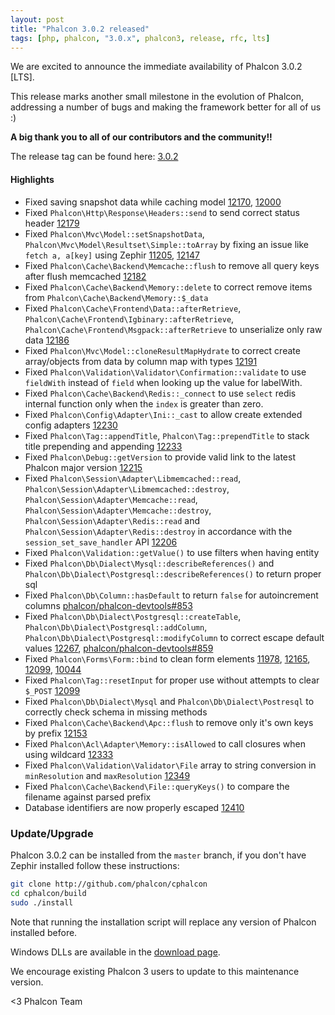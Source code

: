 ```yaml
---
layout: post
title: "Phalcon 3.0.2 released"
tags: [php, phalcon, "3.0.x", phalcon3, release, rfc, lts]
---
```

We are excited to announce the immediate availability of Phalcon 3.0.2 [LTS].

This release marks another small milestone in the evolution of Phalcon, addressing a number of bugs and making the framework better for all of us :)

**A big thank you to all of our contributors and the community!!**

<!--more-->
The release tag can be found here: [3.0.2](https://github.com/phalcon/cphalcon/releases/tag/v3.0.2)

#### Highlights

- Fixed saving snapshot data while caching model [12170](https://github.com/phalcon/cphalcon/issues/12170), [12000](https://github.com/phalcon/cphalcon/issues/12000)
- Fixed `Phalcon\Http\Response\Headers::send` to send correct status header [12179](https://github.com/phalcon/cphalcon/issues/12179)
- Fixed `Phalcon\Mvc\Model::setSnapshotData`, `Phalcon\Mvc\Model\Resultset\Simple::toArray` by fixing an issue like `fetch a, a[key]` using Zephir [11205](https://github.com/phalcon/cphalcon/issues/11205), [12147](https://github.com/phalcon/cphalcon/issues/12147)
- Fixed `Phalcon\Cache\Backend\Memcache::flush` to remove all query keys after flush memcached [12182](https://github.com/phalcon/cphalcon/issues/12182)
- Fixed `Phalcon\Cache\Backend\Memory::delete` to correct remove items from  `Phalcon\Cache\Backend\Memory::$_data`
- Fixed `Phalcon\Cache\Frontend\Data::afterRetrieve`, `Phalcon\Cache\Frontend\Igbinary::afterRetrieve`, `Phalcon\Cache\Frontend\Msgpack::afterRetrieve` to unserialize only raw data [12186](https://github.com/phalcon/cphalcon/issues/12186)
- Fixed `Phalcon\Mvc\Model::cloneResultMapHydrate` to correct create array/objects from data by column map with types [12191](https://github.com/phalcon/cphalcon/issues/12191)
- Fixed `Phalcon\Validation\Validator\Confirmation::validate` to use `fieldWith` instead of `field` when looking up the value for labelWith.
- Fixed `Phalcon\Cache\Backend\Redis::_connect` to use `select` redis internal function only when the `index` is greater than zero.
- Fixed `Phalcon\Config\Adapter\Ini::_cast` to allow create extended config adapters [12230](https://github.com/phalcon/cphalcon/issues/12230)
- Fixed `Phalcon\Tag::appendTitle`, `Phalcon\Tag::prependTitle` to stack title prepending and appending [12233](https://github.com/phalcon/cphalcon/issues/12233)
- Fixed `Phalcon\Debug::getVersion` to provide valid link to the latest Phalcon major version [12215](https://github.com/phalcon/cphalcon/issues/12215)
- Fixed `Phalcon\Session\Adapter\Libmemcached::read`, `Phalcon\Session\Adapter\Libmemcached::destroy`, `Phalcon\Session\Adapter\Memcache::read`, `Phalcon\Session\Adapter\Memcache::destroy`, `Phalcon\Session\Adapter\Redis::read` and `Phalcon\Session\Adapter\Redis::destroy` in accordance with the `session_set_save_handler` API [12206](https://github.com/phalcon/cphalcon/issues/12206)
- Fixed `Phalcon\Validation::getValue()` to use filters when having entity
- Fixed `Phalcon\Db\Dialect\Mysql::describeReferences()` and `Phalcon\Db\Dialect\Postgresql::describeReferences()` to return proper sql
- Fixed `Phalcon\Db\Column::hasDefault` to return `false` for autoincrement columns [phalcon/phalcon-devtools#853](https://github.com/phalcon/phalcon-devtools/issues/853)
- Fixed `Phalcon\Db\Dialect\Postgresql::createTable`, `Phalcon\Db\Dialect\Postgresql::addColumn`, `Phalcon\Db\Dialect\Postgresql::modifyColumn` to correct escape default values [12267](https://github.com/phalcon/cphalcon/issues/), [phalcon/phalcon-devtools#859](https://github.com/phalcon/phalcon-devtools/issues/859)
- Fixed `Phalcon\Forms\Form::bind` to clean form elements [11978](https://github.com/phalcon/cphalcon/issues/11978), [12165](https://github.com/phalcon/cphalcon/issues/12165), [12099](https://github.com/phalcon/cphalcon/issues/12099), [10044](https://github.com/phalcon/cphalcon/issues/10044)
- Fixed `Phalcon\Tag::resetInput` for proper use without attempts to clear `$_POST` [12099](https://github.com/phalcon/cphalcon/issues/12099)
- Fixed `Phalcon\Db\Dialect\Mysql` and `Phalcon\Db\Dialect\Postresql` to correctly check schema in missing methods
- Fixed `Phalcon\Cache\Backend\Apc::flush` to remove only it's own keys by prefix [12153](https://github.com/phalcon/cphalcon/issues/12153)
- Fixed `Phalcon\Acl\Adapter\Memory::isAllowed` to call closures when using wildcard [12333](https://github.com/phalcon/cphalcon/issues/12333)
- Fixed `Phalcon\Validation\Validator\File` array to string conversion in `minResolution` and `maxResolution` [12349](https://github.com/phalcon/cphalcon/issues/12349)
- Fixed `Phalcon\Cache\Backend\File::queryKeys()` to compare the filename against parsed prefix
- Database identifiers are now properly escaped [12410](https://github.com/phalcon/cphalcon/issues/12410)


### Update/Upgrade

Phalcon 3.0.2 can be installed from the `master` branch, if you don't have Zephir installed follow these instructions:

```sh
git clone http://github.com/phalcon/cphalcon
cd cphalcon/build
sudo ./install
```

Note that running the installation script will replace any version of Phalcon installed before.

Windows DLLs are available in the [download page](https://phalcon.io/en/download/windows).

We encourage existing Phalcon 3 users to update to this maintenance version.

<3 Phalcon Team
